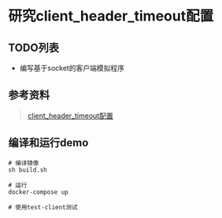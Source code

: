 # 研究client_header_timeout配置

## TODO列表

* 编写基于socket的客户端模拟程序

## 参考资料

> [client_header_timeout配置](https://nginx.org/en/docs/http/ngx_http_core_module.html#client_header_timeout)

## 编译和运行demo

```
# 编译镜像
sh build.sh

# 运行
docker-compose up

# 使用test-client测试
```
